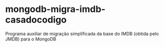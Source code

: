 mongodb-migra-imdb-casadocodigo
===============================

Programa auxiliar de migração simplificada da base do IMDB (obtida pelo JMDB) para o MongoDB 
